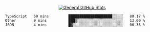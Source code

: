 <p align="center">
  <a href="https://github.com/AndyDevv">
    <img src="https://github-readme-stats.vercel.app/api?username=AndyDevv&custom_title=General%20GitHub%20Stats&theme=aura_dark" alt="General GitHub Stats">
  </a>
</p>

<!--START_SECTION:waka-->
```text
TypeScript   59 mins         ████████████████████░░░░░   80.17 % 
Other        9 mins          ███▒░░░░░░░░░░░░░░░░░░░░░   13.00 % 
JSON         4 mins          █▓░░░░░░░░░░░░░░░░░░░░░░░   06.33 % 
```
<!--END_SECTION:waka-->
